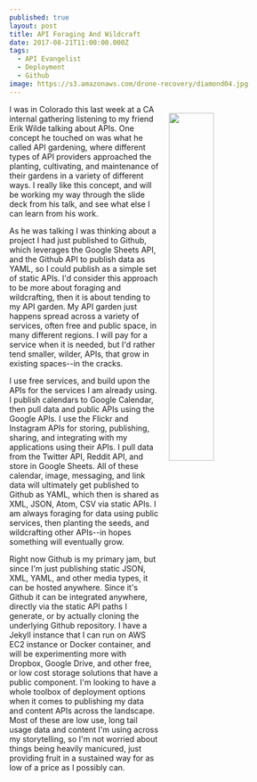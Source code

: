 ```yaml
---
published: true
layout: post
title: API Foraging And Wildcraft
date: 2017-08-21T11:00:00.000Z
tags:
  - API Evangelist
  - Deployment
  - Github
image: https://s3.amazonaws.com/drone-recovery/diamond04.jpg
---
```

<p><img src="https://s3.amazonaws.com/drone-recovery/diamond04.jpg" align="right" width="40%" style="padding: 15px;" /></p>I was in Colorado this last week at a CA internal gathering listening to my friend Erik Wilde talking about APIs. One concept he touched on was what he called API gardening, where different types of API providers approached the planting, cultivating, and maintenance of their gardens in a variety of different ways. I really like this concept, and will be working my way through the slide deck from his talk, and see what else I can learn from his work.

As he was talking I was thinking about a project I had just published to Github, which leverages the Google Sheets API, and the Github API to publish data as YAML, so I could publish as a simple set of static APIs. I'd consider this approach to be more about foraging and wildcrafting, then it is about tending to my API garden. My API garden just happens spread across a variety of services, often free and public space, in many different regions. I will pay for a service when it is needed, but I'd rather tend smaller, wilder, APIs, that grow in existing spaces--in the cracks.

I use free services, and build upon the APIs for the services I am already using. I publish calendars to Google Calendar, then pull data and public APIs using the Google APIs. I use the Flickr and Instagram APIs for storing, publishing, sharing, and integrating with my applications using their APIs. I pull data from the Twitter API, Reddit API, and store in Google Sheets. All of these calendar, image, messaging, and link data will ultimately get published to Github as YAML, which then is shared as XML, JSON, Atom, CSV via static APIs. I am always foraging for data using public services, then planting the seeds, and wildcrafting other APIs--in hopes something will eventually grow.

Right now Github is my primary jam, but since I'm just publishing static JSON, XML, YAML, and other media types, it can be hosted anywhere. Since it's Github it can be integrated anywhere, directly via the static API paths I generate, or by actually cloning the underlying Github repository. I have a Jekyll instance that I can run on AWS EC2 instance or Docker container, and will be experimenting more with Dropbox, Google Drive, and other free, or low cost storage solutions that have a public component. I'm looking to have a whole toolbox of deployment options when it comes to publishing my data and content APIs across the landscape. Most of these are low use, long tail usage data and content I'm using across my storytelling, so I'm not worried about things being heavily manicured, just providing fruit in a sustained way for as low of a price as I possibly can.
